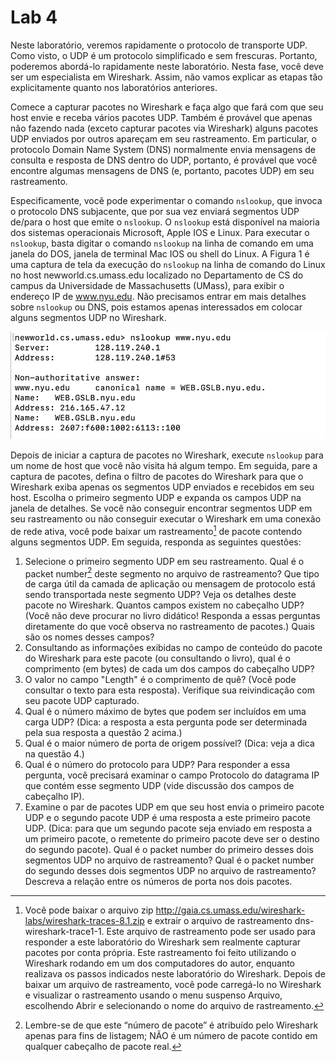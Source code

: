 # Lab 4

Neste laboratório, veremos rapidamente o protocolo de transporte UDP. Como visto, o UDP é um protocolo simplificado e sem frescuras. Portanto, poderemos abordá-lo rapidamente neste laboratório. Nesta fase, você deve ser um especialista em Wireshark. Assim, não vamos explicar as etapas tão explicitamente quanto nos laboratórios anteriores.

Comece a capturar pacotes no Wireshark e faça algo que fará com que seu host envie e receba vários pacotes UDP. Também é provável que apenas não fazendo nada (exceto capturar pacotes via Wireshark) alguns pacotes UDP enviados por outros apareçam em seu rastreamento. Em particular, o protocolo Domain Name System (DNS) normalmente envia mensagens de consulta e resposta de DNS dentro do UDP, portanto, é provável que você encontre algumas mensagens de DNS (e, portanto, pacotes UDP) em seu rastreamento.

Especificamente, você pode experimentar o comando `nslookup`, que invoca o protocolo DNS subjacente, que por sua vez enviará segmentos UDP de/para o host que emite o `nslookup`. O `nslookup` está disponível na maioria dos sistemas operacionais Microsoft, Apple IOS e Linux. Para executar o `nslookup`, basta digitar o comando `nslookup` na linha de comando em uma janela do DOS, janela de terminal Mac IOS ou shell do Linux. A Figura 1 é uma captura de tela da execução do `nslookup` na linha de comando do Linux no host newworld.cs.umass.edu localizado no Departamento de CS do campus da Universidade de Massachusetts (UMass), para exibir o endereço IP de www.nyu.edu. Não precisamos entrar em mais detalhes sobre `nslookup` ou DNS, pois estamos apenas interessados em colocar alguns segmentos UDP no Wireshark.

![Figura 1: Um resultado básico do comando `nslookup`](nslookup-udp.png)

Depois de iniciar a captura de pacotes no Wireshark, execute `nslookup` para um nome de host que você não visita há algum tempo. Em seguida, pare a captura de pacotes, defina o filtro de pacotes do Wireshark para que o Wireshark exiba apenas os segmentos UDP enviados e recebidos em seu host. Escolha o primeiro segmento UDP e expanda os campos UDP na janela de detalhes. Se você não conseguir encontrar segmentos UDP em seu rastreamento ou não conseguir executar o Wireshark em uma conexão de rede ativa, você pode baixar um rastreamento[^1] de pacote contendo alguns segmentos UDP. Em seguida, responda as seguintes questões:

[^1]: Você pode baixar o arquivo zip <http://gaia.cs.umass.edu/wireshark-labs/wireshark-traces-8.1.zip> e extrair o arquivo de rastreamento dns-wireshark-trace1-1. Este arquivo de rastreamento pode ser usado para responder a este laboratório do Wireshark sem realmente capturar pacotes por conta própria. Este rastreamento foi feito utilizando o Wireshark rodando em um dos computadores do autor, enquanto realizava os passos indicados neste laboratório do Wireshark. Depois de baixar um arquivo de rastreamento, você pode carregá-lo no Wireshark e visualizar o rastreamento usando o menu suspenso Arquivo, escolhendo Abrir e selecionando o nome do arquivo de rastreamento.

1. Selecione o primeiro segmento UDP em seu rastreamento. Qual é o packet number[^2] deste segmento no arquivo de rastreamento? Que tipo de carga útil da camada de aplicação ou mensagem de protocolo está sendo transportada neste segmento UDP? Veja os detalhes deste pacote no Wireshark. Quantos campos existem no cabeçalho UDP? (Você não deve procurar no livro didático! Responda a essas perguntas diretamente do que você observa no rastreamento de pacotes.) Quais são os nomes desses campos?
2. Consultando as informações exibidas no campo de conteúdo do pacote do Wireshark para este pacote (ou consultando o livro), qual é o comprimento (em bytes) de cada um dos campos do cabeçalho UDP?
3. O valor no campo "Length" é o comprimento de quê? (Você pode consultar o texto para esta resposta). Verifique sua reivindicação com seu pacote UDP capturado.
4. Qual é o número máximo de bytes que podem ser incluídos em uma carga UDP? (Dica: a resposta a esta pergunta pode ser determinada pela sua resposta a questão 2 acima.)
5. Qual é o maior número de porta de origem possível? (Dica: veja a dica na questão 4.)
6. Qual é o número do protocolo para UDP? Para responder a essa pergunta, você precisará examinar o campo Protocolo do datagrama IP que contém esse segmento UDP (vide discussão dos campos de cabeçalho IP).
7. Examine o par de pacotes UDP em que seu host envia o primeiro pacote UDP e o segundo pacote UDP é uma resposta a este primeiro pacote UDP. (Dica: para que um segundo pacote seja enviado em resposta a um primeiro pacote, o remetente do primeiro pacote deve ser o destino do segundo pacote). Qual é o packet number do primeiro desses dois segmentos UDP no arquivo de rastreamento? Qual é o packet number do segundo desses dois segmentos UDP no arquivo de rastreamento? Descreva a relação entre os números de porta nos dois pacotes.

[^2]: Lembre-se de que este “número de pacote” é atribuído pelo Wireshark apenas para fins de listagem; NÃO é um número de pacote contido em qualquer cabeçalho de pacote real.
